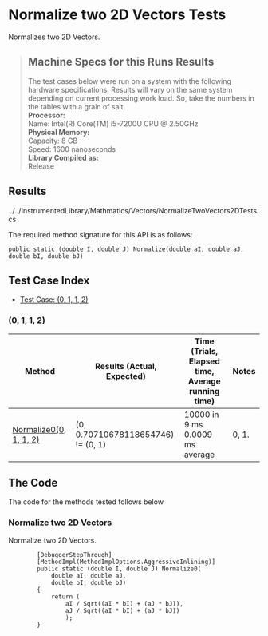 # Normalize two 2D Vectors Tests

Normalizes two 2D Vectors.

> ## Machine Specs for this Runs Results
> The test cases below were run on a system with the following hardware specifications. Results will vary on the same system depending on current processing work load. So, take the numbers in the tables with a grain of salt.  
> **Processor:**  
> Name: Intel(R) Core(TM) i5-7200U CPU @ 2.50GHz  
  > **Physical Memory:**  
> Capacity: 8 GB  
> Speed: 1600 nanoseconds  
  > **Library Compiled as:**  
> Release  

## Results

../../InstrumentedLibrary/Mathmatics/Vectors/NormalizeTwoVectors2DTests.cs

The required method signature for this API is as follows:

```CSharp
public static (double I, double J) Normalize(double aI, double aJ, double bI, double bJ)
```

## Test Case Index

- [Test Case: (0, 1, 1, 2)](#0,-1,-1,-2)

### (0, 1, 1, 2)

| Method | Results (Actual, Expected) | Time (Trials, Elapsed time, Average running time) | Notes |
|---|---|---|---|
| [Normalize0(0, 1, 1, 2)](#Normalize-two-2D-Vectors) | (0, 0.70710678118654746) != (0, 1) | 10000 in 9 ms. 0.0009 ms. average | 0, 1. |

## The Code

The code for the methods tested follows below.

### Normalize two 2D Vectors

Normalize two 2D Vectors.  

```CSharp
        [DebuggerStepThrough]
        [MethodImpl(MethodImplOptions.AggressiveInlining)]
        public static (double I, double J) Normalize0(
            double aI, double aJ,
            double bI, double bJ)
        {
            return (
                aI / Sqrt((aI * bI) + (aJ * bJ)),
                aJ / Sqrt((aI * bI) + (aJ * bJ))
                );
        }
```

